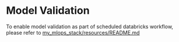 # Model Validation
To enable model validation as part of scheduled databricks workflow, please refer to [my_mlops_stack/resources/README.md](../resources/README.md)

